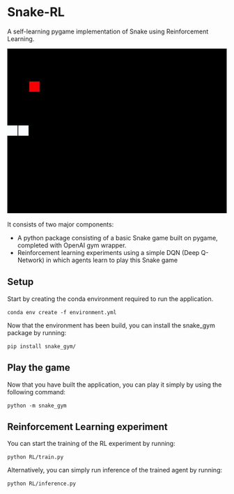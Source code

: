 # Snake-RL
A self-learning pygame implementation of Snake using Reinforcement Learning.

<img src="/docs/example.gif" alt="Episode of a trained agent"/>

It consists of two major components:
- A python package consisting of a basic Snake game built on pygame, completed with OpenAI gym wrapper.
- Reinforcement learning experiments using a simple DQN (Deep Q-Network) in which agents learn to play this Snake game

## Setup

Start by creating the conda environment required to run the application.
```
conda env create -f environment.yml
```

Now that the environment has been build, you can install the snake_gym package by running:
```
pip install snake_gym/
```

## Play the game

Now that you have built the application, you can play it simply by using the following command:
```
python -m snake_gym
```

## Reinforcement Learning experiment


You can start the training of the RL experiment by running:
```
python RL/train.py
```

Alternatively, you can simply run inference of the trained agent by running:
```
python RL/inference.py
```
